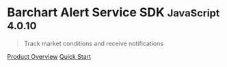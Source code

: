 # Barchart Alert Service SDK <small>JavaScript 4.0.10</small>

> Track market conditions and receive notifications

[Product Overview](/content/product_overview)
[Quick Start](/content/quick_start)